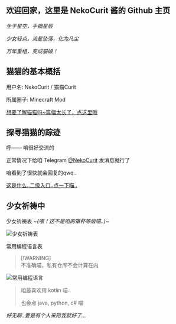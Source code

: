 ## 欢迎回家，这里是 NekoCurit 酱的 Github 主页

*坐于星空，手摘星辰*

*少女轻点，流星坠落，化为凡尘*

*万年重组，变成猫娘！*

## 猫猫的基本概括

用户名: NekoCurit / 猫猫Curit

所属圈子: Minecraft Mod

[想要了解猫猫吗~篇幅太长了，点这里哦](https://github.com/NekoCurit/NekoCurit/blob/main/ABOUT.md)

## 探寻猫猫的踪迹

呼—— 咱很好交流的

正常情况下给咱 Telegram [@NekoCurit](https://t.me/NekoCurit) 发消息就行了

咱看到了很快就会回复的qwq..

[这是什么..二级入口..点一下喵..](https://github.com/NekoCurit/NekoCurit/blob/main/CONTANTS.md)

## 少女祈祷中

少女祈祷表 ~*(喂！这不是咱的罩杯等级喵..)*~

![少女祈祷表](https://github-readme-stats.vercel.app/api?username=NekoCurit&show_icons=true&theme=radical)

常用编程语言表

> [!WARNING]\
> 不准确喵，私有仓库不会计算在内

![常用编程语言](https://github-readme-stats.vercel.app/api/top-langs/?username=NekoCurit&layout=compact&theme=radical)

> 咱最喜欢用 kotlin 喵..
>
> 也会点 java, python, c# 喵

*好无聊..要是有个人来陪我就好了...*
